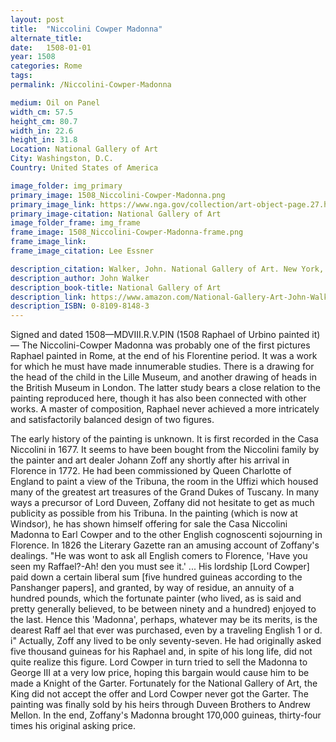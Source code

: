 ```yaml
---
layout: post
title:  "Niccolini Cowper Madonna"
alternate_title:
date:   1508-01-01
year: 1508
categories: Rome
tags:
permalink: /Niccolini-Cowper-Madonna

medium: Oil on Panel
width_cm: 57.5
height_cm: 80.7
width_in: 22.6
height_in: 31.8
Location: National Gallery of Art
City: Washingston, D.C.
Country: United States of America

image_folder: img_primary
primary_image: 1508_Niccolini-Cowper-Madonna.png
primary_image_link: https://www.nga.gov/collection/art-object-page.27.html
primary_image-citation: National Gallery of Art
image_folder_frame: img_frame
frame_image: 1508_Niccolini-Cowper-Madonna-frame.png
frame_image_link:
frame_image_citation: Lee Essner

description_citation: Walker, John. National Gallery of Art. New York, Harry N. Abrams, Inc., 1995. Print. p176
description_author: John Walker
description_book-title: National Gallery of Art
description_link: https://www.amazon.com/National-Gallery-Art-John-Walker/dp/0810981483/ref=sr_1_1?ie=UTF8&qid=1538367982&sr=8-1&keywords=0810981483
description_ISBN: 0-8109-8148-3
---
```


Signed and dated 1508—MDVIII.R.V.PIN (1508 Raphael of Urbino painted it)— The Niccolini-Cowper Madonna was probably one of the first pictures Raphael painted in Rome, at the end of his Florentine period. It was a work for which he must have made innumerable studies. There is a drawing for the head of the child in the Lille Museum, and another drawing of heads in the British Museum in London. The latter study bears a close relation to the painting repro­duced here, though it has also been connected with other works. A master of com­position, Raphael never achieved a more intricately and satisfactorily balanced de­sign of two figures.

The early history of the painting is unknown. It is first recorded in the Casa Nic­colini in 1677. It seems to have been bought from the Niccolini family by the painter and art dealer Johann Zoff any shortly after his arrival in Florence in 1772. He had been commissioned by Queen Charlotte of England to paint a view of the Tribuna, the room in the Uffizi which housed many of the greatest art treasures of the Grand Dukes of Tuscany. In many ways a precursor of Lord Duveen, Zoffany did not hesitate to get as much publicity as possible from his Tribuna. In the paint­ing (which is now at Windsor), he has shown himself offering for sale the Casa Niccolini Madonna to Earl Cowper and to the other English cognoscenti sojourn­ing in Florence. In 1826 the Literary Gazette ran an amusing account of Zoffany's dealings. "He was wont to ask all English comers to Florence, 'Have you seen my Raffael?-Ah! den you must see it.' ... His lordship [Lord Cowper] paid down a certain liberal sum [five hundred guineas according to the Panshanger papers], and granted, by way of residue, an annuity of a hundred pounds, which the fortunate painter (who lived, as is said and pretty generally believed, to be between ninety and a hundred) enjoyed to the last. Hence this 'Madonna', perhaps, whatever may be its merits, is the dearest Raff ael that ever was purchased, even by a traveling English 1 or d. i"
Actually, Zoff any lived to be only seventy-seven. He had originally asked five thousand guineas for his Raphael and, in spite of his long life, did not quite realize this figure. Lord Cowper in turn tried to sell the Madonna to George III at a very low price, hoping this bargain would cause him to be made a Knight of the Garter. Fortunately for the National Gallery of Art, the King did not accept the offer and Lord Cowper never got the Garter. The painting was finally sold by his heirs through Duveen Brothers to Andrew Mellon. In the end, Zoffany's Madonna brought 170,000 guineas, thirty-four times his original asking price.
